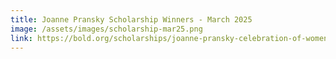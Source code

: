 ```yaml
---
title: Joanne Pransky Scholarship Winners - March 2025
image: /assets/images/scholarship-mar25.png
link: https://bold.org/scholarships/joanne-pransky-celebration-of-women-in-robotics/
---
```

